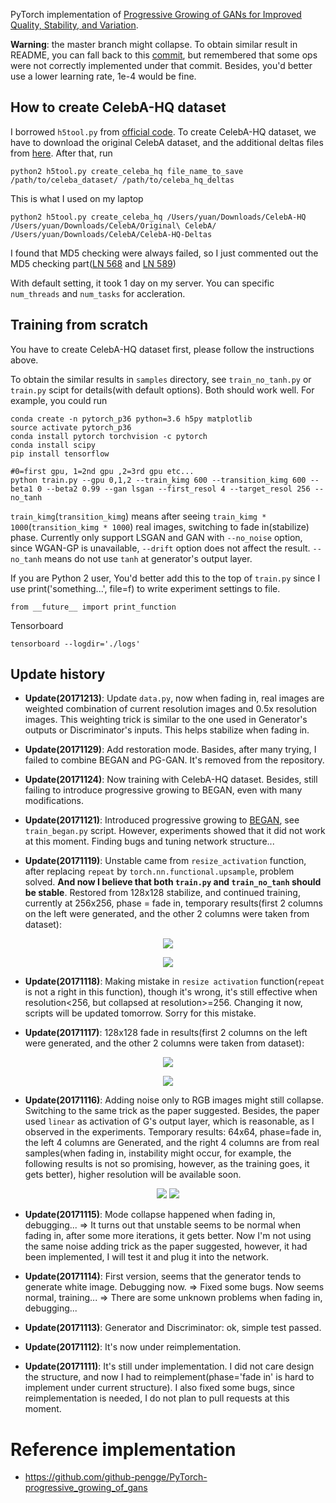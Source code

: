 PyTorch implementation of [Progressive Growing of GANs for Improved Quality, Stability, and Variation](http://arxiv.org/abs/1710.10196). 

**Warning**: the master branch might collapse. To obtain similar result in README, you can fall back to this [commit](https://github.com/github-pengge/PyTorch-progressive_growing_of_gans/tree/2c04be1d9ee76f9c83335547785c6559c1164a29), but remembered that some ops were not correctly implemented under that commit. Besides, you'd better use a lower learning rate, 1e-4 would be fine.

## How to create CelebA-HQ dataset
I borrowed `h5tool.py` from [official code](https://github.com/tkarras/progressive_growing_of_gans). To create CelebA-HQ dataset, we have to download the original CelebA dataset, and the additional deltas files from [here](https://drive.google.com/open?id=0B4qLcYyJmiz0TXY1NG02bzZVRGs). After that, run
```
python2 h5tool.py create_celeba_hq file_name_to_save /path/to/celeba_dataset/ /path/to/celeba_hq_deltas
```
This is what I used on my laptop
```
python2 h5tool.py create_celeba_hq /Users/yuan/Downloads/CelebA-HQ /Users/yuan/Downloads/CelebA/Original\ CelebA/ /Users/yuan/Downloads/CelebA/CelebA-HQ-Deltas
```
I found that MD5 checking were always failed, so I just commented out the MD5 checking part([LN 568](https://github.com/github-pengge/PyTorch-progressive_growing_of_gans/blob/master/h5tool#L568) and [LN 589](https://github.com/github-pengge/PyTorch-progressive_growing_of_gans/blob/master/h5tool#L589))

With default setting, it took 1 day on my server. You can specific `num_threads` and `num_tasks` for accleration.

## Training from scratch
You have to create CelebA-HQ dataset first, please follow the instructions above. 

To obtain the similar results in `samples` directory, see `train_no_tanh.py` or `train.py` scipt for details(with default options). Both should work well. For example, you could run
```
conda create -n pytorch_p36 python=3.6 h5py matplotlib
source activate pytorch_p36
conda install pytorch torchvision -c pytorch
conda install scipy
pip install tensorflow

#0=first gpu, 1=2nd gpu ,2=3rd gpu etc...
python train.py --gpu 0,1,2 --train_kimg 600 --transition_kimg 600 --beta1 0 --beta2 0.99 --gan lsgan --first_resol 4 --target_resol 256 --no_tanh
```

`train_kimg`(`transition_kimg`) means after seeing `train_kimg * 1000`(`transition_kimg * 1000`) real images, switching to fade in(stabilize) phase. Currently only support LSGAN and GAN with `--no_noise` option, since WGAN-GP is unavailable, `--drift` option does not affect the result. `--no_tanh` means do not use `tanh` at generator's output layer.

If you are Python 2 user, You'd better add this to the top of `train.py` since I use print('something...', file=f) to write experiment settings to file.
```
from __future__ import print_function
```


Tensorboard
```
tensorboard --logdir='./logs'
```
## Update history

* **Update(20171213)**: Update `data.py`, now when fading in, real images are weighted combination of current resolution images and 0.5x resolution images. This weighting trick is similar to the one used in Generator's outputs or Discriminator's inputs. This helps stabilize when fading in.

* **Update(20171129)**: Add restoration mode. Basides, after many trying, I failed to combine BEGAN and PG-GAN. It's removed from the repository.

* **Update(20171124)**: Now training with CelebA-HQ dataset. Besides, still failing to introduce progressive growing to BEGAN, even with many modifications.

* **Update(20171121)**: Introduced progressive growing to [BEGAN](https://arxiv.org/abs/1703.10717), see `train_began.py` script. However, experiments showed that it did not work at this moment. Finding bugs and tuning network structure...

* **Update(20171119)**: Unstable came from `resize_activation` function, after replacing `repeat` by `torch.nn.functional.upsample`, problem solved. **And now I believe that both `train.py` and `train_no_tanh` should be stable**. Restored from 128x128 stabilize, and continued training, currently at 256x256, phase = fade in, temporary results(first 2 columns on the left were generated, and the other 2 columns were taken from dataset):

<p align="center">
  <img src="/samples/256x256-fade_in-092000.png">
</p>
<p align="center">
  <img src="/samples/256x256-fade_in-092500.png">
</p>

* **Update(20171118)**: Making mistake in `resize activation` function(`repeat` is not a right in this function), though it's wrong, it's still effective when resolution<256, but collapsed at resolution>=256. Changing it now, scripts will be updated tomorrow. Sorry for this mistake.

* **Update(20171117)**: 128x128 fade in results(first 2 columns on the left were generated, and the other 2 columns were taken from dataset):

<p align="center">
  <img src="/samples/128x128-fade_in-134500.png">
</p>
<p align="center">
  <img src="/samples/128x128-fade_in-135000.png">
</p>

* **Update(20171116)**: Adding noise only to RGB images might still collapse. Switching to the same trick as the paper suggested. Besides, the paper used `linear` as activation of G's output layer, which is reasonable, as I observed in the experiments. Temporary results: 64x64, phase=fade in, the left 4 columns are Generated, and the right 4 columns are from real samples(when fading in, instability might occur, for example, the following results is not so promising, however, as the training goes, it gets better), higher resolution will be available soon.

<p align="center">
  <img src="/samples/64x64-fade_in-060000.png">
  <img src="/samples/64x64-fade_in-072500.png">
</p>

* **Update(20171115)**: Mode collapse happened when fading in, debugging... => It turns out that unstable seems to be normal when fading in, after some more iterations, it gets better. Now I'm not using the same noise adding trick as the paper suggested, however, it had been implemented, I will test it and plug it into the network.

* **Update(20171114)**: First version, seems that the generator tends to generate white image. Debugging now. => Fixed some bugs. Now seems normal, training... => There are some unknown problems when fading in, debugging...

* **Update(20171113)**: Generator and Discriminator: ok, simple test passed.

* **Update(20171112)**: It's now under reimplementation.

* **Update(20171111)**: It's still under implementation. I did not care design the structure, and now I had to reimplement(phase='fade in' is hard to implement under current structure). I also fixed some bugs, since reimplementation is needed, I do not plan to pull requests at this moment.

# Reference implementation
* https://github.com/github-pengge/PyTorch-progressive_growing_of_gans


